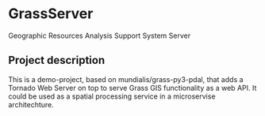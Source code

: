# GrassServer
Geographic Resources Analysis Support System Server

## Project description
This is a demo-project, based on mundialis/grass-py3-pdal, that adds a Tornado Web Server on top to serve Grass GIS functionality as a web API. It could be used as a spatial processing service in a microservise architechture.
